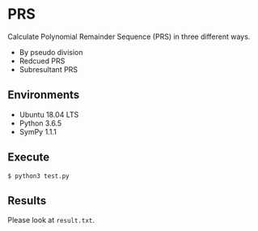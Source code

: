 # PRS

Calculate Polynomial Remainder Sequence (PRS) in three different ways.
- By pseudo division
- Redcued PRS
- Subresultant PRS

## Environments

- Ubuntu 18.04 LTS
- Python 3.6.5
- SymPy 1.1.1

## Execute

```
$ python3 test.py
```

## Results

Please look at `result.txt`.
